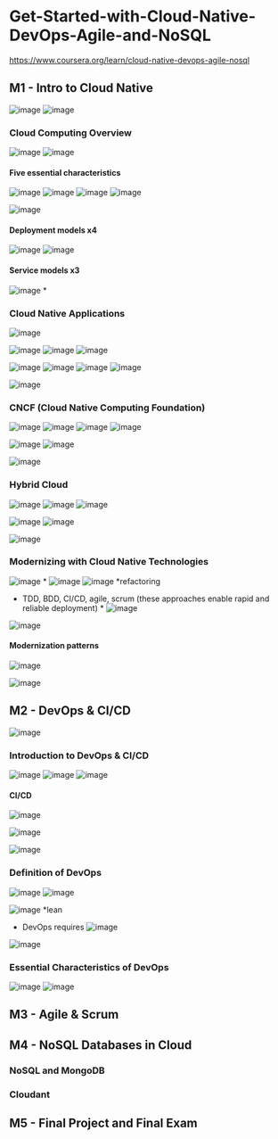# Get-Started-with-Cloud-Native-DevOps-Agile-and-NoSQL
https://www.coursera.org/learn/cloud-native-devops-agile-nosql

## M1 - Intro to Cloud Native
![image](https://github.com/user-attachments/assets/a44b01c1-9f1a-4467-912b-f3c8edcc6bec)
![image](https://github.com/user-attachments/assets/be83753c-fda2-447b-a864-aff0195540ba)

### Cloud Computing Overview
![image](https://github.com/user-attachments/assets/cbdc20f2-17e0-4c37-b22d-12c5dd3e2388)
![image](https://github.com/user-attachments/assets/8e8849e7-8205-4b9f-9f2c-71412058eb2f)

#### Five essential characteristics
![image](https://github.com/user-attachments/assets/d37bb51f-70c6-4d24-84bd-6ea86d7b3cd3)
![image](https://github.com/user-attachments/assets/4c640386-14b2-4439-9a80-3cfc58225e68)
![image](https://github.com/user-attachments/assets/db497db5-c0a4-405f-89c3-c576f780826a)
![image](https://github.com/user-attachments/assets/a90ae281-a2a7-4e74-ad5b-fa685b051bc0)

![image](https://github.com/user-attachments/assets/9ced707b-340f-41e7-ad06-7d388a4c755d)

#### Deployment models x4
![image](https://github.com/user-attachments/assets/37e8a4b4-1d07-4d11-b77e-38a687e2abdf)
![image](https://github.com/user-attachments/assets/a837e2f3-c69a-442a-8d0d-e8d17485d6a1)

#### Service models x3
![image](https://github.com/user-attachments/assets/9911c87a-2157-4ab1-807a-52ee87c10f92) *


### Cloud Native Applications
![image](https://github.com/user-attachments/assets/1e05d781-1653-4cad-84fe-45b385e47ec3)

![image](https://github.com/user-attachments/assets/27f1a797-1534-4c4a-a323-6aef194563e7)
![image](https://github.com/user-attachments/assets/0f8240b9-159e-47e8-b701-4c1ed193fbc0)
![image](https://github.com/user-attachments/assets/ab70d002-c7ab-4a67-94cc-98fcbe6a3cd3)

![image](https://github.com/user-attachments/assets/32732a33-6fe5-4954-93c8-e8a1e1a00d56)
![image](https://github.com/user-attachments/assets/1d1d938e-5e4f-4115-8786-9c0e34be441a)
![image](https://github.com/user-attachments/assets/bab49d17-ee4f-4ea1-827b-b315274e8c95)
![image](https://github.com/user-attachments/assets/eb73b37d-ba39-4d51-92b9-11b36dd70987)


![image](https://github.com/user-attachments/assets/6ae54253-ed68-4aaa-a26a-072cf6d4d7b5)


### CNCF (Cloud Native Computing Foundation)
![image](https://github.com/user-attachments/assets/8f4a920a-2e38-4725-98cc-4bb928ca817c)
![image](https://github.com/user-attachments/assets/252ad0bd-0c88-46d3-a2eb-af42278e0709)
![image](https://github.com/user-attachments/assets/2e90c226-db4b-4895-b0fb-82658e1e3b05)
![image](https://github.com/user-attachments/assets/0b8bb273-897d-48d4-99ee-2d2c1644babd)

![image](https://github.com/user-attachments/assets/e5a854b1-ac47-4d05-9a7f-cd76581d7e25)
![image](https://github.com/user-attachments/assets/a8895e16-2ef9-4a01-aa66-d1e6570424dc)

![image](https://github.com/user-attachments/assets/603ce10f-85da-4e99-b4e2-57618a8900ed)


### Hybrid Cloud
![image](https://github.com/user-attachments/assets/80f0fa1b-b089-436a-ac72-17f3c365a7ff)
![image](https://github.com/user-attachments/assets/afe8496d-0b52-4e69-b93f-3a4b5ae19b2f)
![image](https://github.com/user-attachments/assets/94a63ee5-62c2-479d-a734-bcc120f20850)

![image](https://github.com/user-attachments/assets/6ea42689-fd58-48d7-8f81-0ca484b923ef)
![image](https://github.com/user-attachments/assets/bf18d6ca-c3d5-4b11-aeb0-aed8a19c2d38)

![image](https://github.com/user-attachments/assets/83146b4d-633f-4978-9b5a-fa20c75ccb8f)


### Modernizing with Cloud Native Technologies

![image](https://github.com/user-attachments/assets/2a9c3ea1-6a00-407e-9ed9-51a9b3edf91d) *
![image](https://github.com/user-attachments/assets/3c953147-3ca0-4445-a0ff-fd08370e81a5)
![image](https://github.com/user-attachments/assets/f2904bc4-3cf5-4daf-ab2f-d7efa8ac9b87) *refactoring

- TDD, BDD, CI/CD, agile, scrum (these approaches enable rapid and reliable deployment)  *
![image](https://github.com/user-attachments/assets/9ac41643-4e13-4e23-a30f-f9445e9dabcf)

![image](https://github.com/user-attachments/assets/4059f913-0301-4429-bdaa-72c9362b8ec3)

#### Modernization patterns
![image](https://github.com/user-attachments/assets/91521638-9785-41d8-b61c-d57ddba768e2)

![image](https://github.com/user-attachments/assets/a256b7a1-8622-49a5-93ef-241300b655f6)






## M2 - DevOps & CI/CD
![image](https://github.com/user-attachments/assets/78af6409-8d1d-4535-ae6e-24f714d33ada)

### Introduction to DevOps & CI/CD
![image](https://github.com/user-attachments/assets/85080464-12b8-4e2a-ae87-520edda238be)
![image](https://github.com/user-attachments/assets/f98fecef-e00e-4714-b0fb-a2463e61be8e)
![image](https://github.com/user-attachments/assets/b88d1be1-7d71-4892-a2d6-a96be7b3da38)

#### CI/CD
![image](https://github.com/user-attachments/assets/165e53fd-f00b-4840-8037-07c957eb12a1)

![image](https://github.com/user-attachments/assets/cc0e1e0a-394b-49d7-a6b9-12bbabaa7782)

![image](https://github.com/user-attachments/assets/cc84b6c1-428c-470d-b360-78e2dca74b55)

### Definition of DevOps
![image](https://github.com/user-attachments/assets/77b770fc-bb92-4d36-a435-dac079fb9955)
![image](https://github.com/user-attachments/assets/eebda4fc-e528-4bcc-906b-ad3f1c80f1c6)

![image](https://github.com/user-attachments/assets/22168e1d-367f-41f5-8fc0-005cf0b4b3f3) *lean

- DevOps requires
![image](https://github.com/user-attachments/assets/f1e8b62c-8d4b-41aa-8700-e4a6ed3545be)

![image](https://github.com/user-attachments/assets/5f35ad17-33a1-41cc-9415-0f19f53ceb09)

### Essential Characteristics of DevOps
![image](https://github.com/user-attachments/assets/181c41fd-88bd-4e9f-9264-58a09a1c6a73)
![image](https://github.com/user-attachments/assets/5d27fe73-62cd-4bc2-ace9-ba0e5bab0a29)











## M3 - Agile & Scrum


## M4 - NoSQL Databases in Cloud
### NoSQL and MongoDB

### Cloudant 


## M5 - Final Project and Final Exam
